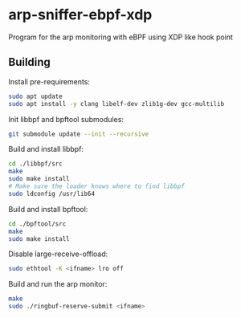 # arp-sniffer-ebpf-xdp

Program for the arp monitoring with eBPF using XDP like hook point

## Building

Install pre-requirements:
```sh
sudo apt update
sudo apt install -y clang libelf-dev zlib1g-dev gcc-multilib
```

Init libbpf and bpftool submodules:
```sh
git submodule update --init --recursive
```

Build and install libbpf:
```sh
cd ./libbpf/src
make
sudo make install
# Make sure the loader knows where to find libbpf
sudo ldconfig /usr/lib64
```

Build and install bpftool:
```sh
cd ./bpftool/src
make
sudo make install
```

Disable large-receive-offload:
```sh
sudo ethtool -K <ifname> lro off
```

Build and run the arp monitor:
```sh
make
sudo ./ringbuf-reserve-submit <ifname>
```
